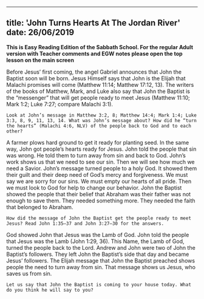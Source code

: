 ---
title: 'John Turns Hearts At The Jordan River'
date: 26/06/2019
--

**This is Easy Reading Edition of the Sabbath School. For the regular Adult version with Teacher comments and EGW notes please open the top lesson on the main screen**

Before Jesus’ first coming, the angel Gabriel announces that John the Baptist soon will be born. Jesus Himself says that John is the Elijah that Malachi promises will come (Matthew 11:14; Matthew 17:12, 13). The writers of the books of Matthew, Mark, and Luke also say that John the Baptist is the “messenger” that will get people ready to meet Jesus (Matthew 11:10; Mark 1:2; Luke 7:27; compare Malachi 3:1).

`Look at John’s message in Matthew 3:2, 8; Matthew 14:4; Mark 1:4; Luke 3:3, 8, 9, 11, 13, 14. What was John’s message about? How did he “turn the hearts” (Malachi 4:6, NLV) of the people back to God and to each other?`

A farmer plows hard ground to get it ready for planting seed. In the same way, John got people’s hearts ready for Jesus. John told the people that sin was wrong. He told them to turn away from sin and back to God. John’s work shows us that we need to see our sin. Then we will see how much we need a Savior. John’s message turned people to a holy God. It showed them their guilt and their deep need of God’s mercy and forgiveness. We must say we are sorry for our sins. We must empty our hearts of all pride. Then we must look to God for help to change our behavior. John the Baptist showed the people that their belief that Abraham was their father was not enough to save them. They needed something more. They needed the faith that belonged to Abraham.

`How did the message of John the Baptist get the people ready to meet Jesus? Read John 1:35–37 and John 3:27–30 for the answers.`

God showed John that Jesus was the Lamb of God. John told the people that Jesus was the Lamb (John 1:29, 36). This Name, the Lamb of God, turned the people back to the Lord. Andrew and John were two of John the Baptist’s followers. They left John the Baptist’s side that day and became Jesus’ followers. The Elijah message that John the Baptist preached shows people the need to turn away from sin. That message shows us Jesus, who saves us from sin. 

`Let us say that John the Baptist is coming to your house today. What do you think he will say to you?`